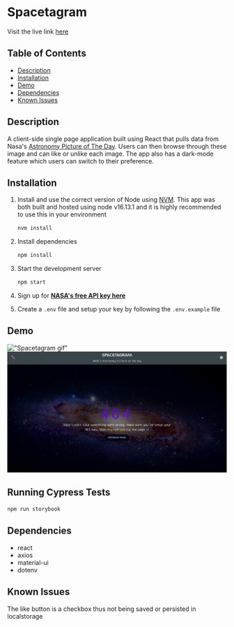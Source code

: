 # Spacetagram

Visit the live link [here]()

## Table of Contents

- [Description](#about)
- [Installation](#installation)
- [Demo](#demo)
- [Dependencies](#dependencies)
- [Known Issues](#knownissues)

##  Description

A client-side single page application built using React that pulls data from Nasa's [Astronomy Picture of The Day](https://apod.nasa.gov/). Users can then browse through these image and can like or unlike each image. The app also has a dark-mode feature which users can switch to their preference.


## Installation

1. Install and use the correct version of Node using [NVM](https://github.com/nvm-sh/nvm). This app was both built and hosted using node v16.13.1 and it is highly recommended to use this in your environment

   ```sh
   nvm install
   ```

1. Install dependencies

   ```sh
   npm install
   ```

1. Start the development server

   ```sh
   npm start
   ```
1. Sign up for **[NASA's free API key here](https://api.nasa.gov/)**

1. Create a `.env` file and setup your key by following the `.env.example` file

## Demo

!["Spacetagram gif"](https://github.com/zakwarsame/spacetagram/blob/main/docs/spacetagram_demo.gif)
!["Error page image"](https://github.com/zakwarsame/spacetagram/blob/main/docs/error.png)


## Running Cypress Tests

```sh
npm run storybook
```

## Dependencies

- react
- axios
- material-ui
- dotenv

## Known Issues

The like button is a checkbox thus not being saved or persisted in localstorage
